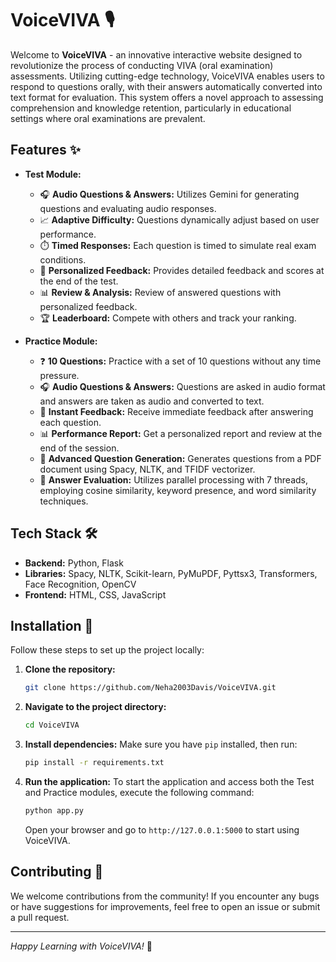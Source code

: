 # VoiceVIVA 🎙️

Welcome to **VoiceVIVA** - an innovative interactive website designed to revolutionize the process of conducting VIVA (oral examination) assessments. Utilizing cutting-edge technology, VoiceVIVA enables users to respond to questions orally, with their answers automatically converted into text format for evaluation. This system offers a novel approach to assessing comprehension and knowledge retention, particularly in educational settings where oral examinations are prevalent.

## Features ✨

- **Test Module:**
  - 🎧 **Audio Questions & Answers:** Utilizes Gemini for generating questions and evaluating audio responses.
  - 📈 **Adaptive Difficulty:** Questions dynamically adjust based on user performance.
  - ⏱️ **Timed Responses:** Each question is timed to simulate real exam conditions.
  - 📝 **Personalized Feedback:** Provides detailed feedback and scores at the end of the test.
  - 📊 **Review & Analysis:** Review of answered questions with personalized feedback.
  - 🏆 **Leaderboard:** Compete with others and track your ranking.

- **Practice Module:**
  - ❓ **10 Questions:** Practice with a set of 10 questions without any time pressure.
  - 🎧 **Audio Questions & Answers:**  Questions are asked in audio format and answers are taken as audio and converted to text.
  - 💬 **Instant Feedback:** Receive immediate feedback after answering each question.
  - 📊 **Performance Report:** Get a personalized report and review at the end of the session.
  - 🤔 **Advanced Question Generation:** Generates questions from a PDF document using Spacy, NLTK, and TFIDF vectorizer.
  - 🧠 **Answer Evaluation:** Utilizes parallel processing with 7 threads, employing cosine similarity, keyword presence, and word similarity techniques.

## Tech Stack 🛠️

- **Backend:** Python, Flask
- **Libraries:** Spacy, NLTK, Scikit-learn, PyMuPDF, Pyttsx3, Transformers, Face Recognition, OpenCV
- **Frontend:** HTML, CSS, JavaScript


## Installation 🚀

Follow these steps to set up the project locally:

1. **Clone the repository:**
    ```bash
    git clone https://github.com/Neha2003Davis/VoiceVIVA.git
    ```
2. **Navigate to the project directory:**
    ```bash
    cd VoiceVIVA
    ```
3. **Install dependencies:**
    Make sure you have `pip` installed, then run:
    ```bash
    pip install -r requirements.txt
    ```
4. **Run the application:**
    To start the application and access both the Test and Practice modules, execute the following command:
    ```bash
    python app.py
    ```
    Open your browser and go to `http://127.0.0.1:5000` to start using VoiceVIVA.

## Contributing 🤝

We welcome contributions from the community! If you encounter any bugs or have suggestions for improvements, feel free to open an issue or submit a pull request.

---

*Happy Learning with VoiceVIVA!* 🌟
